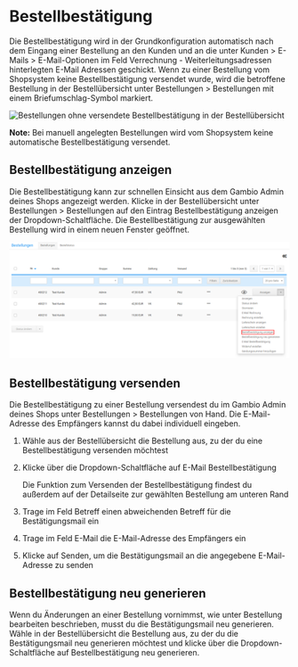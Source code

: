 # Bestellbestätigung 

Die Bestellbestätigung wird in der Grundkonfiguration automatisch nach dem Eingang einer Bestellung an den Kunden und an die unter Kunden \> E-Mails \> E-Mail-Optionen im Feld Verrechnung - Weiterleitungsadressen hinterlegten E-Mail Adressen geschickt. Wenn zu einer Bestellung vom Shopsystem keine Bestellbestätigung versendet wurde, wird die betroffene Bestellung in der Bestellübersicht unter Bestellungen \> Bestellungen mit einem Briefumschlag-Symbol markiert.

![](Bilder/bestaetigungNichtVersendet_.png "Bestellungen ohne versendete Bestellbestätigung in der
      Bestellübersicht")

**Note:** Bei manuell angelegten Bestellungen wird vom Shopsystem keine automatische Bestellbestätigung versendet.

## Bestellbestätigung anzeigen 

Die Bestellbestätigung kann zur schnellen Einsicht aus dem Gambio Admin deines Shops angezeigt werden. Klicke in der Bestellübersicht unter Bestellungen \> Bestellungen auf den Eintrag Bestellbestätigung anzeigen der Dropdown-Schaltfläche. Die Bestellbestätigung zur ausgewählten Bestellung wird in einem neuen Fenster geöffnet.

![](Bilder/BestellungenDropdown_BestellbestaetigungAnzeigen.png "Dropdown-Schaltfläche")

## Bestellbestätigung versenden 

Die Bestellbestätigung zu einer Bestellung versendest du im Gambio Admin deines Shops unter Bestellungen \> Bestellungen von Hand. Die E-Mail-Adresse des Empfängers kannst du dabei individuell eingeben.

1.  Wähle aus der Bestellübersicht die Bestellung aus, zu der du eine Bestellbestätigung versenden möchtest
2.  Klicke über die Dropdown-Schaltfläche auf E-Mail Bestellbestätigung

    Die Funktion zum Versenden der Bestellbestätigung findest du außerdem auf der Detailseite zur gewählten Bestellung am unteren Rand

3.  Trage im Feld Betreff einen abweichenden Betreff für die Bestätigungsmail ein
4.  Trage im Feld E-Mail die E-Mail-Adresse des Empfängers ein
5.  Klicke auf Senden, um die Bestätigungsmail an die angegebene E-Mail-Adresse zu senden

## Bestellbestätigung neu generieren 

Wenn du Änderungen an einer Bestellung vornimmst, wie unter Bestellung bearbeiten beschrieben, musst du die Bestätigungsmail neu generieren. Wähle in der Bestellübersicht die Bestellung aus, zu der du die Bestätigungsmail neu generieren möchtest und klicke über die Dropdown-Schaltfläche auf Bestellbestätigung neu generieren.



